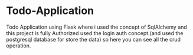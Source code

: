 # Todo-Application
Todo Application using Flask where i used the concept of SqlAlchemy and this project is fully Authorized used the login auth concept.(and used the postgresql database for store the data) so here you can see all the crud operation.
